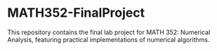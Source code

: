 # MATH352-FinalProject
This repository contains the final lab project for MATH 352: Numerical Analysis, featuring practical implementations of numerical algorithms.
